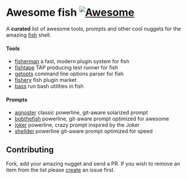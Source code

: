 # Awesome fish [![Awesome][awesome-badge]][awesome-link]

A **curated** list of awesome tools, prompts and other cool nuggets for the amazing [fish] shell.

#### Tools
+ [fisherman](https://github.com/fisherman/fisherman) a fast, modern plugin system for fish
+ [fishtape](https://github.com/fisherman/fishtape) TAP producing test runner for fish
+ [getopts](https://github.com/fishery/getopts) command line options parser for fish
+ [fishery](https://github.com/fishery) fish plugin market
+ [bass](https://github.com/edc/bass) run bash utilities in fish


#### Prompts

+ [agnoster](https://github.com/oh-my-fish/theme-agnoster) classic powerline, git-aware solarized prompt
+ [bobthefish](https://github.com/oh-my-fish/theme-bobthefish) powerline, git-aware prompt optimized for awesome
+ [joker](https://github.com/fishery/joker) powerline, crazy prompt inspired by the Joker
+ [shellder](https://github.com/simnalamburt/shellder) powerline git-aware prompt optimized for speed

## Contributing

Fork, add your amazing nugget and send a PR. If you wish to remove an item from the list please [create] an issue first.


[Awesome]: https://github.com/sindresorhus/awesome
[fish]: https://github.com/fish-shell/fish-shell
[create]: https://github.com/bucaran/awesome-fish/issues

[awesome-link]:https://github.com/sindresorhus/awesome
[awesome-badge]: https://cdn.rawgit.com/sindresorhus/awesome/d7305f38d29fed78fa85652e3a63e154dd8e8829/media/badge.svg

